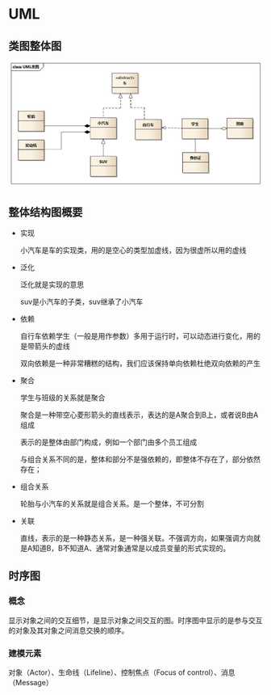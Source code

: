 # UML

## 类图整体图

![](../images/design/UMLClassPic.png)

## 整体结构图概要

* 实现

  小汽车是车的实现类，用的是空心的类型加虚线，因为很虚所以用的虚线

* 泛化

  泛化就是实现的意思

  suv是小汽车的子类，suv继承了小汽车

* 依赖

  自行车依赖学生（一般是用作参数）多用于运行时，可以动态进行变化，用的是带箭头的虚线

  双向依赖是一种非常糟糕的结构，我们应该保持单向依赖杜绝双向依赖的产生

* 聚合

  学生与班级的关系就是聚合

  聚合是一种带空心菱形箭头的直线表示，表达的是A聚合到B上，或者说B由A组成

  表示的是整体由部门构成，例如一个部门由多个员工组成

  与组合关系不同的是，整体和部分不是强依赖的，即整体不存在了，部分依然存在；

* 组合关系

  轮胎与小汽车的关系就是组合关系。是一个整体，不可分割

* 关联

  直线，表示的是一种静态关系，是一种强关联。不强调方向，如果强调方向就是A知道B，B不知道A、通常对象通常是以成员变量的形式实现的。

## 时序图

### 概念

显示对象之间的交互细节，是显示对象之间交互的图。时序图中显示的是参与交互的对象及其对象之间消息交换的顺序。

### 建模元素

对象（Actor）、生命线（Lifeline）、控制焦点（Focus of control）、消息（Message）



​	



